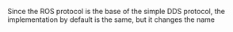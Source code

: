 Since the ROS protocol is the base of the simple DDS protocol, the implementation by default is the same, but it changes the name